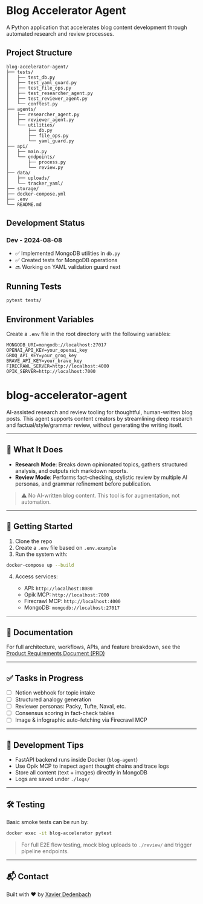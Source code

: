 # Blog Accelerator Agent

A Python application that accelerates blog content development through automated research and review processes.

## Project Structure

```
blog-accelerator-agent/
├── tests/
│   ├── test_db.py
│   ├── test_yaml_guard.py
│   ├── test_file_ops.py
│   ├── test_researcher_agent.py
│   ├── test_reviewer_agent.py
│   └── conftest.py
├── agents/
│   ├── researcher_agent.py
│   ├── reviewer_agent.py
│   └── utilities/
│       ├── db.py
│       ├── file_ops.py
│       └── yaml_guard.py
├── api/
│   ├── main.py
│   └── endpoints/
│       ├── process.py
│       └── review.py
├── data/
│   ├── uploads/
│   └── tracker_yaml/
├── storage/
├── docker-compose.yml
├── .env
└── README.md
```

## Development Status

### Dev - 2024-08-08
- ✅ Implemented MongoDB utilities in `db.py`
- ✅ Created tests for MongoDB operations
- 🔜 Working on YAML validation guard next

## Running Tests

```bash
pytest tests/
```

## Environment Variables

Create a `.env` file in the root directory with the following variables:

```
MONGODB_URI=mongodb://localhost:27017
OPENAI_API_KEY=your_openai_key
GROQ_API_KEY=your_groq_key
BRAVE_API_KEY=your_brave_key
FIRECRAWL_SERVER=http://localhost:4000
OPIK_SERVER=http://localhost:7000
```

# blog-accelerator-agent

AI-assisted research and review tooling for thoughtful, human-written blog posts. This agent supports content creators by streamlining deep research and factual/style/grammar review, without generating the writing itself.

---

## 🧠 What It Does

* **Research Mode**: Breaks down opinionated topics, gathers structured analysis, and outputs rich markdown reports.
* **Review Mode**: Performs fact-checking, stylistic review by multiple AI personas, and grammar refinement before publication.

> ⚠️ No AI-written blog content. This tool is for augmentation, not automation.

---

## 🚀 Getting Started

1. Clone the repo
2. Create a `.env` file based on `.env.example`
3. Run the system with:

```bash
docker-compose up --build
```

4. Access services:

   * API: `http://localhost:8080`
   * Opik MCP: `http://localhost:7000`
   * Firecrawl MCP: `http://localhost:4000`
   * MongoDB: `mongodb://localhost:27017`

---

## 📄 Documentation

For full architecture, workflows, APIs, and feature breakdown, see the [Product Requirements Document (PRD)](./docs/PRD.md)

---

## ✅ Tasks in Progress

* [ ] Notion webhook for topic intake
* [ ] Structured analogy generation
* [ ] Reviewer personas: Packy, Tufte, Naval, etc.
* [ ] Consensus scoring in fact-check tables
* [ ] Image & infographic auto-fetching via Firecrawl MCP

---

## 🧪 Development Tips

* FastAPI backend runs inside Docker (`blog-agent`)
* Use Opik MCP to inspect agent thought chains and trace logs
* Store all content (text + images) directly in MongoDB
* Logs are saved under `./logs/`

---

## 🛠️ Testing

Basic smoke tests can be run by:

```bash
docker exec -it blog-accelerator pytest
```

> For full E2E flow testing, mock blog uploads to `./review/` and trigger pipeline endpoints.

---

## 📬 Contact

Built with ❤️ by [Xavier Dedenbach](https://github.com/xdede)
